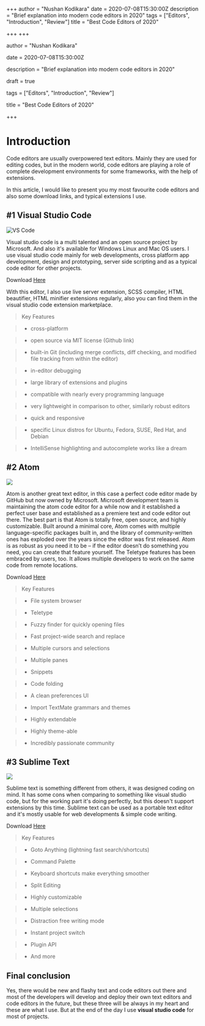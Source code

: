 +++
author = "Nushan Kodikara"
date = 2020-07-08T15:30:00Z
description = "Brief explanation into modern code editors in 2020"
tags = ["Editors", "Introduction", "Review"]
title = "Best Code Editors of 2020"

+++
+++

author = "Nushan Kodikara"

date = 2020-07-08T15:30:00Z

description = "Brief explanation into modern code editors in 2020"

draft = true

tags = ["Editors", "Introduction", "Review"]

title = "Best Code Editors of 2020"

+++

# Introduction

Code editors are usually overpowered text editors. Mainly they are used for editing codes, but in the modern world, code editors are playing a role of complete development environments for some frameworks, with the help of extensions.

In this article, I would like to present you my most favourite code editors and also some download links, and typical extensions I use.

## #1 Visual Studio Code

![](https://www.elegantthemes.com/blog/wp-content/uploads/2019/01/000-Best-Code-Editor-VS-Code.png "VS Code")

Visual studio code is a multi talented and an open source project by Microsoft. And also it's available for Windows Linux and Mac OS users. I use visual studio code mainly for web developments, cross platform app development, design and prototyping, server side scripting and as a typical code editor for other projects.

Download [Here](https://code.visualstudio.com/ "VS Code")

With this editor, I also use live server extension, SCSS compiler, HTML beautifier, HTML minifier extensions regularly, also you can find them in the visual studio code extension marketplace.

> Key Features

>

> * cross-platform

> * open source via MIT license (Github link)

> * built-in Git (including merge conflicts, diff checking, and modified file tracking from within the editor)

> * in-editor debugging

> * large library of extensions and plugins

> * compatible with nearly every programming language

> * very lightweight in comparison to other, similarly robust editors

> * quick and responsive

> * specific Linux distros for Ubuntu, Fedora, SUSE, Red Hat, and Debian

> * IntelliSense highlighting and autocomplete works like a dream

## #2 Atom

![](https://www.elegantthemes.com/blog/wp-content/uploads/2018/04/001-Best-Text-Editors.jpg)

Atom is another great text editor, in this case a perfect code editor made by GitHub but now owned by Microsoft. Microsoft development team is maintaining the atom code editor for a while now and it established a perfect user base and established as a premiere text and code editor out there. The best part is that Atom is totally free, open source, and highly customizable. Built around a minimal core, Atom comes with multiple language-specific packages built in, and the library of community-written ones has exploded over the years since the editor was first released. Atom is as robust as you need it to be – if the editor doesn’t do something you need, you can create that feature yourself. The Teletype features has been embraced by users, too. It allows multiple developers to work on the same code from remote locations.

Download [Here](https://atom.io/ "Atom")

> Key Features

>

> * File system browser

> * Teletype

> * Fuzzy finder for quickly opening files

> * Fast project-wide search and replace

> * Multiple cursors and selections

> * Multiple panes

> * Snippets

> * Code folding

> * A clean preferences UI

> * Import TextMate grammars and themes

> * Highly extendable

> * Highly theme-able

> * Incredibly passionate community

## #3 Sublime Text

![](https://www.elegantthemes.com/blog/wp-content/uploads/2018/04/003-Best-Text-Editors.jpg)

Sublime text is something different from others, it was designed coding on mind. It has some cons when comparing to something like visual studio code, but for the working part it's doing perfectly, but this doesn't support extensions by this time. Sublime text can be used as a portable text editor and it's mostly usable for web developments & simple code writing. 

Download [Here](https://www.sublimetext.com/ "Sublime text")

> Key Features

>

> * Goto Anything (lightning fast search/shortcuts)

> * Command Palette

> * Keyboard shortcuts make everything smoother

> * Split Editing

> * Highly customizable

> * Multiple selections

> * Distraction free writing mode

> * Instant project switch

> * Plugin API

> * And more

## Final conclusion

Yes, there would be new and flashy text and code editors out there and most of the developers will develop and deploy their own text editors and code editors in the future, but these three will be always in my heart and these are what I use. But at the end of the day I use **visual studio code** for most of projects.